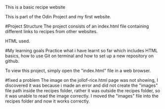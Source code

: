 This is a basic recipe website

This is part of the Odin Project and my first website.

#Project Structure
The project consists of an index.html file containing different links to recipes from other websites.

HTML used.

#My learning goals
Practice what i have learnt so far which includes HTML basics, how to use Git on terminal and how to set up a new repository on github.

To view this project, simply open the "index.html" file in a web browser.

#fixed a problem
The image on the jollof-rice.html page was not showing, I discovered it was because i made an error and did not create the "images" file path inside the recipes folder, rather it was outside the recipes folder, so it was unable to read the image correctly. 
I moved the "images" file into the recipes folder and now it works correctly.
